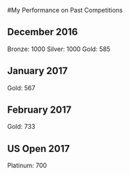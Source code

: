 #My Performance on Past Competitions
## December 2016
Bronze: 1000
Silver: 1000
Gold: 585
## January 2017
Gold: 567
## February 2017
Gold: 733
## US Open 2017
Platinum: 700
